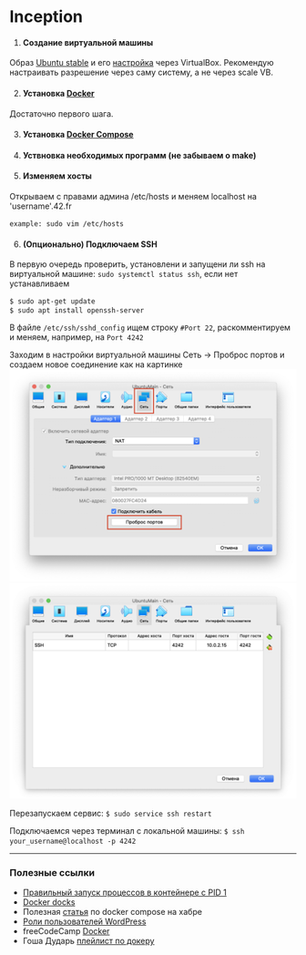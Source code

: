 # Inception

1. #### Создание виртуальной машины

Образ [Ubuntu stable](https://releases.ubuntu.com/20.04/) и его [настройка](https://losst.ru/kak-polzovatsya-virtualbox#2_%D0%A1%D0%BE%D0%B7%D0%B4%D0%B0%D0%BD%D0%B8%D0%B5_%D0%B2%D0%B8%D1%80%D1%82%D1%83%D0%B0%D0%BB%D1%8C%D0%BD%D0%BE%D0%B9_%D0%BC%D0%B0%D1%88%D0%B8%D0%BD%D1%8B) через VirtualBox.
Рекомендую настраивать разрешение через саму систему, а не через scale VB.

2. #### Установка [Docker](https://www.digitalocean.com/community/tutorials/how-to-install-and-use-docker-compose-on-ubuntu-20-04-ru)

Достаточно первого шага.

3. #### Установка [Docker Compose](https://www.digitalocean.com/community/tutorials/how-to-install-and-use-docker-compose-on-ubuntu-20-04-ru)

4. #### Уствновка необходимых программ (не забываем о make)

5. #### Изменяем хосты

Открываем с правами админа /etc/hosts и меняем localhost на 'username'.42.fr

	example: sudo vim /etc/hosts

6. #### (Опционально) Подключаем SSH

В первую очередь проверить, установлени и запущени ли ssh на виртуальной машине:
`sudo systemctl status ssh`, если нет устанавливаем

	$ sudo apt-get update
	$ sudo apt install openssh-server

В файле `/etc/ssh/sshd_config` ищем строку `#Port 22`, раскомментируем и меняем,
например, на `Port 4242`

Заходим в настройки виртуальной машины
Сеть -> Проброс портов и создаем новое соединение как на картинке
![img1](./git_srcs/1.png) ![img2](./git_srcs/2.png)

Перезапускаем сервис: `$ sudo service ssh restart`

Подключаемся через терминал с локальной машины: `$ ssh your_username@localhost -p 4242`



---

### Полезные ссылки

- [Правильный запуск процессов в контейнере с PID 1](https://it-lux.ru/docker-entrypoint-pid-1/)
- [Docker docks](https://docs.docker.com/)
- Полезная [статья](https://habr.com/ru/company/ruvds/blog/450312/) по docker compose на хабре
- [Роли пользователей WordPress](https://hostenko.com/wpcafe/tutorials/roli-polzovateley-wordpress-razbiraemsya-kto-est-kto/#:~:text=%D0%92%20WordPress%20%D0%B5%D1%81%D1%82%D1%8C%20%D1%80%D0%B0%D0%B7%D0%BD%D1%8B%D0%B5%20%D1%82%D0%B8%D0%BF%D1%8B,%D1%82%D0%BE%D0%B3%D0%BE%2C%20%D1%87%D1%82%D0%BE%20%D0%BF%D0%BE%D0%BB%D1%8C%D0%B7%D0%BE%D0%B2%D0%B0%D1%82%D0%B5%D0%BB%D1%8E%20%D1%80%D0%B0%D0%B7%D1%80%D0%B5%D1%88%D0%B5%D0%BD%D0%BE%20%D0%B4%D0%B5%D0%BB%D0%B0%D1%82%D1%8C.)
- freeCodeCamp [Docker](https://www.freecodecamp.org/news/docker-simplified-96639a35ff36/)
- Гоша Дударь [плейлист по докеру](https://www.youtube.com/playlist?list=PL0lO_mIqDDFX1c0JHogP5YuZdOVawoepS)
